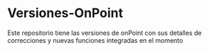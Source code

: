 # Versiones-OnPoint
Este repositorio tiene las versiones de onPoint con sus detalles de correcciones y nuevas funciones integradas en el momento
